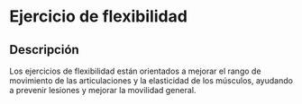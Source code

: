 # Ejercicio de flexibilidad

## Descripción

Los ejercicios de flexibilidad están orientados a mejorar el rango de movimiento de las articulaciones y la elasticidad de los músculos, ayudando a prevenir lesiones y mejorar la movilidad general.